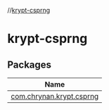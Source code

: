 //[krypt-csprng](index.md)

# krypt-csprng

## Packages

| Name |
|---|
| [com.chrynan.krypt.csprng](krypt-csprng/com.chrynan.krypt.csprng/index.md) |
